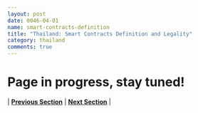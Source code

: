 ```yaml
---
layout: post
date: 0046-04-01
name: smart-contracts-definition
title: "Thailand: Smart Contracts Definition and Legality"
category: thailand
comments: true
---
```

# Page in progress, stay tuned!




| **[Previous Section]( https://neo-project.github.io/global-blockchain-compliance-hub//thailand/thailand-final-liability.html)** | **[Next Section]( https://neo-project.github.io/global-blockchain-compliance-hub//thailand/thailand-dispute-resolution.html)** |
